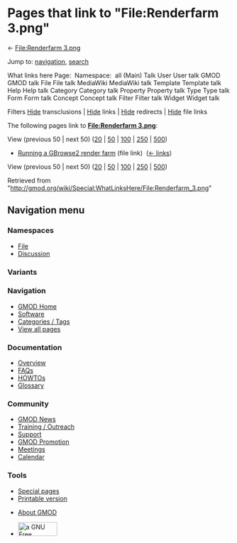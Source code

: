 <div id="mw-page-base" class="noprint">

</div>

<div id="mw-head-base" class="noprint">

</div>

<div id="content" class="mw-body" role="main">

<span id="top"></span>

<div id="mw-js-message" style="display:none;">

</div>



# <span dir="auto">Pages that link to "File:Renderfarm 3.png"</span>

<div id="bodyContent">

<div id="contentSub">

← [File:Renderfarm
3.png](/wiki/File:Renderfarm_3.png "File:Renderfarm 3.png")

</div>

<div id="jump-to-nav" class="mw-jump">

Jump to: [navigation](#mw-navigation), [search](#p-search)

</div>

<div id="mw-content-text">

What links here Page:  Namespace:  all (Main) Talk User User talk GMOD
GMOD talk File File talk MediaWiki MediaWiki talk Template Template talk
Help Help talk Category Category talk Property Property talk Type Type
talk Form Form talk Concept Concept talk Filter Filter talk Widget
Widget talk

Filters
[Hide](/mediawiki/index.php?title=Special:WhatLinksHere/File:Renderfarm_3.png&hidetrans=1 "Special:WhatLinksHere/File:Renderfarm 3.png")
transclusions \|
[Hide](/mediawiki/index.php?title=Special:WhatLinksHere/File:Renderfarm_3.png&hidelinks=1 "Special:WhatLinksHere/File:Renderfarm 3.png")
links \|
[Hide](/mediawiki/index.php?title=Special:WhatLinksHere/File:Renderfarm_3.png&hideredirs=1 "Special:WhatLinksHere/File:Renderfarm 3.png")
redirects \|
[Hide](/mediawiki/index.php?title=Special:WhatLinksHere/File:Renderfarm_3.png&hideimages=1 "Special:WhatLinksHere/File:Renderfarm 3.png")
file links

The following pages link to **[File:Renderfarm
3.png](/wiki/File:Renderfarm_3.png "File:Renderfarm 3.png")**:

View (previous 50 \| next 50)
([20](/mediawiki/index.php?title=Special:WhatLinksHere/File:Renderfarm_3.png&limit=20 "Special:WhatLinksHere/File:Renderfarm 3.png")
\|
[50](/mediawiki/index.php?title=Special:WhatLinksHere/File:Renderfarm_3.png&limit=50 "Special:WhatLinksHere/File:Renderfarm 3.png")
\|
[100](/mediawiki/index.php?title=Special:WhatLinksHere/File:Renderfarm_3.png&limit=100 "Special:WhatLinksHere/File:Renderfarm 3.png")
\|
[250](/mediawiki/index.php?title=Special:WhatLinksHere/File:Renderfarm_3.png&limit=250 "Special:WhatLinksHere/File:Renderfarm 3.png")
\|
[500](/mediawiki/index.php?title=Special:WhatLinksHere/File:Renderfarm_3.png&limit=500 "Special:WhatLinksHere/File:Renderfarm 3.png"))

- [Running a GBrowse2 render
  farm](/wiki/Running_a_GBrowse2_render_farm "Running a GBrowse2 render farm")
  (file link) ‎ <span class="mw-whatlinkshere-tools">([←
  links](/mediawiki/index.php?title=Special:WhatLinksHere&target=Running+a+GBrowse2+render+farm "Special:WhatLinksHere"))</span>

View (previous 50 \| next 50)
([20](/mediawiki/index.php?title=Special:WhatLinksHere/File:Renderfarm_3.png&limit=20 "Special:WhatLinksHere/File:Renderfarm 3.png")
\|
[50](/mediawiki/index.php?title=Special:WhatLinksHere/File:Renderfarm_3.png&limit=50 "Special:WhatLinksHere/File:Renderfarm 3.png")
\|
[100](/mediawiki/index.php?title=Special:WhatLinksHere/File:Renderfarm_3.png&limit=100 "Special:WhatLinksHere/File:Renderfarm 3.png")
\|
[250](/mediawiki/index.php?title=Special:WhatLinksHere/File:Renderfarm_3.png&limit=250 "Special:WhatLinksHere/File:Renderfarm 3.png")
\|
[500](/mediawiki/index.php?title=Special:WhatLinksHere/File:Renderfarm_3.png&limit=500 "Special:WhatLinksHere/File:Renderfarm 3.png"))

</div>

<div class="printfooter">

Retrieved from
"<http://gmod.org/wiki/Special:WhatLinksHere/File:Renderfarm_3.png>"

</div>

<div id="catlinks" class="catlinks catlinks-allhidden">

</div>

<div class="visualClear">

</div>

</div>

</div>

<div id="mw-navigation">

## Navigation menu

<div id="mw-head">



<div id="left-navigation">

<div id="p-namespaces" class="vectorTabs" role="navigation"
aria-labelledby="p-namespaces-label">

### Namespaces

- <span id="ca-nstab-image"><a href="/wiki/File:Renderfarm_3.png" accesskey="c"
  title="View the file page [c]">File</a></span>
- <span id="ca-talk"><a
  href="/mediawiki/index.php?title=File_talk:Renderfarm_3.png&amp;action=edit&amp;redlink=1"
  accesskey="t"
  title="Discussion about the content page [t]">Discussion</a></span>

</div>

<div id="p-variants" class="vectorMenu emptyPortlet" role="navigation"
aria-labelledby="p-variants-label">

### 

### Variants[](#)

<div class="menu">

</div>

</div>

</div>

<div id="right-navigation">





</div>



</div>

</div>

</div>

<div id="mw-panel">

<div id="p-logo" role="banner">

<a href="/wiki/Main_Page"
style="background-image: url(http://gmod.org/images/GMOD-cogs.png);"
title="Visit the main page"></a>

</div>

<div id="p-Navigation" class="portal" role="navigation"
aria-labelledby="p-Navigation-label">

### Navigation

<div class="body">

- <span id="n-GMOD-Home">[GMOD Home](/wiki/Main_Page)</span>
- <span id="n-Software">[Software](/wiki/GMOD_Components)</span>
- <span id="n-Categories-.2F-Tags">[Categories /
  Tags](/wiki/Categories)</span>
- <span id="n-View-all-pages">[View all
  pages](/wiki/Special:AllPages)</span>

</div>

</div>

<div id="p-Documentation" class="portal" role="navigation"
aria-labelledby="p-Documentation-label">

### Documentation

<div class="body">

- <span id="n-Overview">[Overview](/wiki/Overview)</span>
- <span id="n-FAQs">[FAQs](/wiki/Category:FAQ)</span>
- <span id="n-HOWTOs">[HOWTOs](/wiki/Category:HOWTO)</span>
- <span id="n-Glossary">[Glossary](/wiki/Glossary)</span>

</div>

</div>

<div id="p-Community" class="portal" role="navigation"
aria-labelledby="p-Community-label">

### Community

<div class="body">

- <span id="n-GMOD-News">[GMOD News](/wiki/GMOD_News)</span>
- <span id="n-Training-.2F-Outreach">[Training /
  Outreach](/wiki/Training_and_Outreach)</span>
- <span id="n-Support">[Support](/wiki/Support)</span>
- <span id="n-GMOD-Promotion">[GMOD
  Promotion](/wiki/GMOD_Promotion)</span>
- <span id="n-Meetings">[Meetings](/wiki/Meetings)</span>
- <span id="n-Calendar">[Calendar](/wiki/Calendar)</span>

</div>

</div>

<div id="p-tb" class="portal" role="navigation"
aria-labelledby="p-tb-label">

### Tools

<div class="body">

- <span id="t-specialpages"><a href="/wiki/Special:SpecialPages" accesskey="q"
  title="A list of all special pages [q]">Special pages</a></span>
- <span id="t-print"><a
  href="/mediawiki/index.php?title=Special:WhatLinksHere/File:Renderfarm_3.png&amp;printable=yes"
  rel="alternate" accesskey="p"
  title="Printable version of this page [p]">Printable version</a></span>

</div>

</div>

</div>

</div>

<div id="footer" role="contentinfo">

- <span id="footer-places-about">[About
  GMOD](/wiki/GMOD:About "GMOD:About")</span>

<!-- -->

- <span id="footer-copyrightico">[<img src="http://www.gnu.org/graphics/gfdl-logo-small.png" width="88"
  height="31" alt="a GNU Free Documentation License" />](http://www.gnu.org/licenses/fdl-1.3.html)</span>


<div style="clear:both">

</div>

</div>
